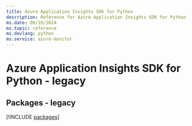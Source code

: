 ```yaml
---
title: Azure Application Insights SDK for Python
description: Reference for Azure Application Insights SDK for Python
ms.date: 09/10/2024
ms.topic: reference
ms.devlang: python
ms.service: azure-monitor
---
```

# Azure Application Insights SDK for Python - legacy
## Packages - legacy
[!INCLUDE [packages](application-insights-index.md)]